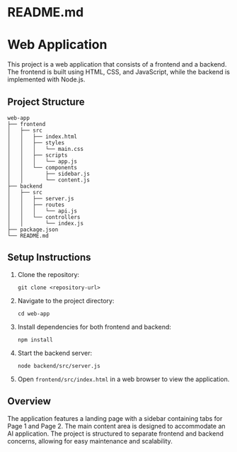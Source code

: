 # README.md

# Web Application

This project is a web application that consists of a frontend and a backend. The frontend is built using HTML, CSS, and JavaScript, while the backend is implemented with Node.js.

## Project Structure

```
web-app
├── frontend
│   ├── src
│   │   ├── index.html
│   │   ├── styles
│   │   │   └── main.css
│   │   ├── scripts
│   │   │   └── app.js
│   │   └── components
│   │       ├── sidebar.js
│   │       └── content.js
├── backend
│   ├── src
│   │   ├── server.js
│   │   ├── routes
│   │   │   └── api.js
│   │   └── controllers
│   │       └── index.js
├── package.json
└── README.md
```

## Setup Instructions

1. Clone the repository:
   ```
   git clone <repository-url>
   ```

2. Navigate to the project directory:
   ```
   cd web-app
   ```

3. Install dependencies for both frontend and backend:
   ```
   npm install
   ```

4. Start the backend server:
   ```
   node backend/src/server.js
   ```

5. Open `frontend/src/index.html` in a web browser to view the application.

## Overview

The application features a landing page with a sidebar containing tabs for Page 1 and Page 2. The main content area is designed to accommodate an AI application. The project is structured to separate frontend and backend concerns, allowing for easy maintenance and scalability.